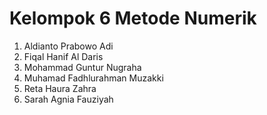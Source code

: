 # Kelompok 6 Metode Numerik

1. Aldianto Prabowo Adi
2. Fiqal Hanif Al Daris
3. Mohammad Guntur Nugraha
4. Muhamad Fadhlurahman Muzakki
5. Reta Haura Zahra
6. Sarah Agnia Fauziyah

